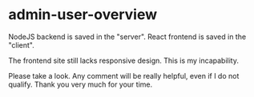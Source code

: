 # admin-user-overview

NodeJS backend is saved in the "server".
React frontend is saved in the "client".

The frontend site still lacks responsive design. This is my incapability.

Please take a look. Any comment will be really helpful, even if I do not qualify. Thank you very much for your time.
